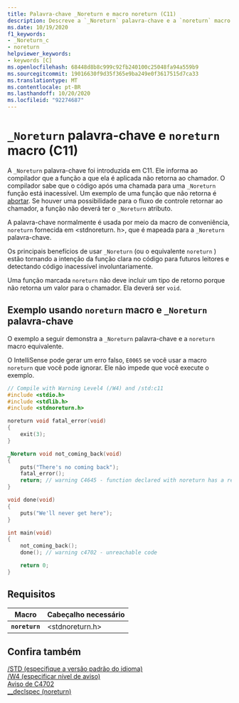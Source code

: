 ```yaml
---
title: Palavra-chave _Noreturn e macro noreturn (C11)
description: Descreve a `_Noreturn` palavra-chave e a `noreturn` macro.
ms.date: 10/19/2020
f1_keywords:
- _Noreturn_c
- noreturn
helpviewer_keywords:
- keywords [C]
ms.openlocfilehash: 68448d8b8c999c92fb240100c25048fa94a559b9
ms.sourcegitcommit: 19016630f9d35f365e9ba249e0f3617515d7ca33
ms.translationtype: MT
ms.contentlocale: pt-BR
ms.lasthandoff: 10/20/2020
ms.locfileid: "92274687"
---
```

# <a name="_noreturn-keyword-and-noreturn-macro-c11"></a>`_Noreturn` palavra-chave e `noreturn` macro (C11)

A `_Noreturn` palavra-chave foi introduzida em C11. Ele informa ao compilador que a função a que ela é aplicada não retorna ao chamador. O compilador sabe que o código após uma chamada para uma `_Noreturn` função está inacessível. Um exemplo de uma função que não retorna é [abortar](../c-runtime-library/reference/abort.md). Se houver uma possibilidade para o fluxo de controle retornar ao chamador, a função não deverá ter o `_Noreturn` atributo.

A palavra-chave normalmente é usada por meio da macro de conveniência, `noreturn` fornecida em <stdnoreturn. h>, que é mapeada para a `_Noreturn` palavra-chave.

Os principais benefícios de usar `_Noreturn` (ou o equivalente `noreturn` ) estão tornando a intenção da função clara no código para futuros leitores e detectando código inacessível involuntariamente.

Uma função marcada `noreturn` não deve incluir um tipo de retorno porque não retorna um valor para o chamador. Ela deverá ser `void`.

## <a name="example-using-noreturn-macro-and-_noreturn-keyword"></a>Exemplo usando `noreturn` macro e `_Noreturn ` palavra-chave

O exemplo a seguir demonstra a `_Noreturn` palavra-chave e a `noreturn` macro equivalente.

O IntelliSense pode gerar um erro falso, `E0065` se você usar a macro `noreturn` que você pode ignorar. Ele não impede que você execute o exemplo.

```C
// Compile with Warning Level4 (/W4) and /std:c11
#include <stdio.h>
#include <stdlib.h>
#include <stdnoreturn.h>

noreturn void fatal_error(void)
{
    exit(3);
}

_Noreturn void not_coming_back(void)
{
    puts("There's no coming back");
    fatal_error();
    return; // warning C4645 - function declared with noreturn has a return statement
}

void done(void)
{
    puts("We'll never get here");
}

int main(void)
{
    not_coming_back();
    done(); // warning c4702 - unreachable code

    return 0;
}
```

## <a name="requirements"></a>Requisitos

|Macro|Cabeçalho necessário|
|-------------|---------------------|
|**`noreturn`**|\<stdnoreturn.h>|

## <a name="see-also"></a>Confira também

[/STD (especifique a versão padrão do idioma)](../build/reference/std-specify-language-standard-version.md)\
[/W4 (especificar nível de aviso)](../build/reference/compiler-option-warning-level.md)\
[Aviso de C4702](../error-messages\compiler-warnings\compiler-warning-level-4-c4702.md)\
[__declspec (noreturn)](../cpp/noreturn.md)
